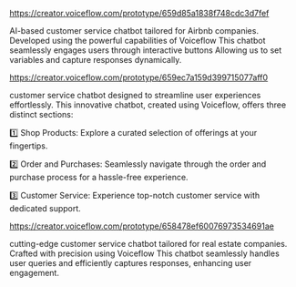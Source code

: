 https://creator.voiceflow.com/prototype/659d85a1838f748cdc3d7fef


AI-based customer service chatbot tailored for Airbnb companies.
Developed using the powerful capabilities of Voiceflow
This chatbot seamlessly engages users through interactive buttons
Allowing us to set variables and capture responses dynamically.


https://creator.voiceflow.com/prototype/659ec7a159d399715077aff0


customer service chatbot designed to streamline user experiences effortlessly. 
This innovative chatbot, created using Voiceflow, offers three distinct sections:

1️⃣ Shop Products: Explore a curated selection of offerings at your fingertips.

2️⃣ Order and Purchases: Seamlessly navigate through the order and purchase process for a hassle-free experience.

3️⃣ Customer Service: Experience top-notch customer service with dedicated support.


https://creator.voiceflow.com/prototype/658478ef60076973534691ae


cutting-edge customer service chatbot tailored for real estate companies.
Crafted with precision using Voiceflow
This chatbot seamlessly handles user queries and efficiently captures responses, enhancing user engagement.

